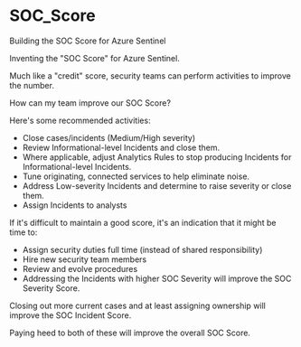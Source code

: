 # SOC_Score
Building the SOC Score for Azure Sentinel

Inventing the "SOC Score" for Azure Sentinel.

Much like a "credit" score, security teams can perform activities to improve the number.

How can my team improve our SOC Score?

Here's some recommended activities:

* Close cases/incidents (Medium/High severity)
* Review Informational-level Incidents and close them.
* Where applicable, adjust Analytics Rules to stop producing Incidents for Informational-level Incidents.
* Tune originating, connected services to help eliminate noise.
* Address Low-severity Incidents and determine to raise severity or close them.
* Assign Incidents to analysts

If it's difficult to maintain a good score, it's an indication that it might be time to:

* Assign security duties full time (instead of shared responsibility)
* Hire new security team members
* Review and evolve procedures
* Addressing the Incidents with higher SOC Severity will improve the SOC Severity Score.

Closing out more current cases and at least assigning ownership will improve the SOC Incident Score.

Paying heed to both of these will improve the overall SOC Score.

